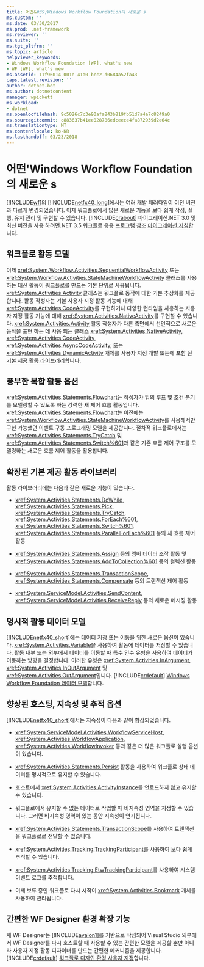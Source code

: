```yaml
---
title: 어떤&#39;Windows Workflow Foundation의 새로운 s
ms.custom: ''
ms.date: 03/30/2017
ms.prod: .net-framework
ms.reviewer: ''
ms.suite: ''
ms.tgt_pltfrm: ''
ms.topic: article
helpviewer_keywords:
- Windows Workflow Foundation [WF], what's new
- WF [WF], what's new
ms.assetid: 11f96014-001e-41a0-bcc2-d0684a52fa43
caps.latest.revision: ''
author: dotnet-bot
ms.author: dotnetcontent
manager: wpickett
ms.workload:
- dotnet
ms.openlocfilehash: 9c5026c7c3e90afa843b819fb51d7a4a7c8249a0
ms.sourcegitcommit: c883637b41ee028786edceece4fa872939d2e64c
ms.translationtype: MT
ms.contentlocale: ko-KR
ms.lasthandoff: 03/23/2018
---
```

# <a name="what39s-new-in-windows-workflow-foundation"></a>어떤&#39;Windows Workflow Foundation의 새로운 s
[!INCLUDE[wf](../../../includes/wf-md.md)]의 [!INCLUDE[netfx40_long](../../../includes/netfx40-long-md.md)]에서는 여러 개발 패러다임이 이전 버전과 다르게 변경되었습니다. 이제 워크플로에서 많은 새로운 기능을 보다 쉽게 작성, 실행, 유지 관리 및 구현할 수 있습니다. [!INCLUDE[crabout](../../../includes/crabout-md.md)] 마이그레이션.NET 3.0 및 최신 버전을 사용 하려면.NET 3.5 워크플로 응용 프로그램 참조 [마이그레이션 지침](../../../docs/framework/windows-workflow-foundation/migration-guidance.md)합니다.  
  
## <a name="workflow-activity-model"></a>워크플로 활동 모델  
 이제 <xref:System.Workflow.Activities.SequentialWorkflowActivity> 또는 <xref:System.Workflow.Activities.StateMachineWorkflowActivity> 클래스를 사용하는 대신 활동이 워크플로를 만드는 기본 단위로 사용됩니다. <xref:System.Activities.Activity> 클래스는 워크플로 동작에 대한 기본 추상화를 제공합니다. 활동 작성자는 기본 사용자 지정 활동 기능에 대해 <xref:System.Activities.CodeActivity>를 구현하거나 다양한 런타임을 사용하는 사용자 지정 활동 기능에 대해 <xref:System.Activities.NativeActivity>를 구현할 수 있습니다. <xref:System.Activities.Activity> 활동 작성자가 다른 측면에서 선언적으로 새로운 동작을 표현 하는 데 사용 되는 클래스 <xref:System.Activities.NativeActivity>, <xref:System.Activities.CodeActivity>, <xref:System.Activities.AsyncCodeActivity>, 또는 <xref:System.Activities.DynamicActivity> 개체를 사용자 지정 개발 또는에 포함 된 [기본 제공 활동 라이브러리](../../../docs/framework/windows-workflow-foundation/net-framework-4-5-built-in-activity-library.md)합니다.  
  
## <a name="rich-composite-activity-options"></a>풍부한 복합 활동 옵션  
 <xref:System.Activities.Statements.Flowchart>는 작성자가 임의 루프 및 조건 분기를 모델링할 수 있도록 하는 강력한 새 제어 흐름 활동입니다. <xref:System.Activities.Statements.Flowchart>는 이전에는 <xref:System.Workflow.Activities.StateMachineWorkflowActivity>를 사용해서만 구현 가능했던 이벤트 구동 프로그래밍 모델을 제공합니다. 절차적 워크플로에서는 <xref:System.Activities.Statements.TryCatch> 및 <xref:System.Activities.Statements.Switch%601>과 같은 기존 흐름 제어 구조를 모델링하는 새로운 흐름 제어 활동을 활용합니다.  
  
## <a name="expanded-built-in-activity-library"></a>확장된 기본 제공 활동 라이브러리  
 활동 라이브러리에는 다음과 같은 새로운 기능이 있습니다.  
  
-   <xref:System.Activities.Statements.DoWhile>, <xref:System.Activities.Statements.Pick>, <xref:System.Activities.Statements.TryCatch>, <xref:System.Activities.Statements.ForEach%601>, <xref:System.Activities.Statements.Switch%601>, <xref:System.Activities.Statements.ParallelForEach%601> 등의 새 흐름 제어 활동  
  
-   <xref:System.Activities.Statements.Assign> 등의 멤버 데이터 조작 활동 및 <xref:System.Activities.Statements.AddToCollection%601> 등의 컬렉션 활동  
  
-   <xref:System.Activities.Statements.TransactionScope>, <xref:System.Activities.Statements.Compensate> 등의 트랜잭션 제어 활동  
  
-   <xref:System.ServiceModel.Activities.SendContent>, <xref:System.ServiceModel.Activities.ReceiveReply> 등의 새로운 메시징 활동  
  
## <a name="explicit-activity-data-model"></a>명시적 활동 데이터 모델  
 [!INCLUDE[netfx40_short](../../../includes/netfx40-short-md.md)]에는 데이터 저장 또는 이동을 위한 새로운 옵션이 있습니다. <xref:System.Activities.Variable>을 사용하여 활동에 데이터를 저장할 수 있습니다. 활동 내부 또는 외부에서 데이터를 이동할 때 특수 인수 유형을 사용하여 데이터가 이동하는 방향을 결정합니다. 이러한 유형은 <xref:System.Activities.InArgument>, <xref:System.Activities.InOutArgument> 및 <xref:System.Activities.OutArgument>입니다. [!INCLUDE[crdefault](../../../includes/crdefault-md.md)] [Windows Workflow Foundation 데이터 모델](../../../docs/framework/windows-workflow-foundation/data-model.md)합니다.  
  
## <a name="enhanced-hosting-persistence-and-tracking-options"></a>향상된 호스팅, 지속성 및 추적 옵션  
 [!INCLUDE[netfx40_short](../../../includes/netfx40-short-md.md)]에서는 지속성이 다음과 같이 향상되었습니다.  
  
-   <xref:System.ServiceModel.Activities.WorkflowServiceHost>, <xref:System.Activities.WorkflowApplication>, <xref:System.Activities.WorkflowInvoker> 등과 같은 더 많은 워크플로 실행 옵션이 있습니다.  
  
-   <xref:System.Activities.Statements.Persist> 활동을 사용하여 워크플로 상태 데이터를 명시적으로 유지할 수 있습니다.  
  
-   호스트에서 <xref:System.Activities.ActivityInstance>를 언로드하지 않고 유지할 수 있습니다.  
  
-   워크플로에서 유지할 수 없는 데이터로 작업할 때 비지속성 영역을 지정할 수 있습니다. 그러면 비지속성 영역이 있는 동안 지속성이 연기됩니다.  
  
-   <xref:System.Activities.Statements.TransactionScope>를 사용하여 트랜잭션을 워크플로로 전달할 수 있습니다.  
  
-   <xref:System.Activities.Tracking.TrackingParticipant>를 사용하여 보다 쉽게 추적할 수 있습니다.  
  
-   <xref:System.Activities.Tracking.EtwTrackingParticipant>를 사용하여 시스템 이벤트 로그를 추적합니다.  
  
-   이제 보류 중인 워크플로 다시 시작이 <xref:System.Activities.Bookmark> 개체를 사용하여 관리됩니다.  
  
## <a name="easier-ability-to-extend-wf-designer-experience"></a>간편한 WF Designer 환경 확장 기능  
 새 WF Designer는 [!INCLUDE[avalon1](../../../includes/avalon1-md.md)]를 기반으로 작성되어 Visual Studio 외부에서 WF Designer를 다시 호스트할 때 사용할 수 있는 간편한 모델을 제공할 뿐만 아니라 사용자 지정 활동 디자이너를 만드는 간편한 메커니즘을 제공합니다. [!INCLUDE[crdefault](../../../includes/crdefault-md.md)] [워크플로 디자인 환경 사용자 지정](../../../docs/framework/windows-workflow-foundation/customizing-the-workflow-design-experience.md)합니다.
